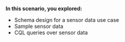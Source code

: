**In this scenario, you explored:**

* Schema design for a sensor data use case 
* Sample sensor data
* CQL queries over sensor data

